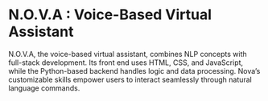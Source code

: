 # N.O.V.A : Voice-Based Virtual Assistant
N.O.V.A, the voice-based virtual assistant, combines NLP concepts with full-stack development. Its front end uses HTML, CSS, and JavaScript, while the Python-based backend handles logic and data processing. Nova’s customizable skills empower users to interact seamlessly through natural language commands. 
